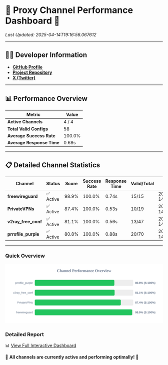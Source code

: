 # 🌟 Proxy Channel Performance Dashboard 🌟

_Last Updated: 2025-04-14T19:16:56.067612_

---

## 👩‍💻 Developer Information

- **[GitHub Profile](https://github.com/4n0nymou3)**  
- **[Project Repository](https://github.com/4n0nymou3/multi-proxy-config-fetcher)**  
- **[X (Twitter)](https://x.com/4n0nymou3)**  

---

## 📊 Performance Overview

| Metric                | Value       |
|-----------------------|-------------|
| **Active Channels**   | 4 / 4       |
| **Total Valid Configs** | 58          |
| **Average Success Rate** | 100.0%      |
| **Average Response Time** | 0.68s       |

---

## 📋 Detailed Channel Statistics

| Channel          | Status     | Score  | Success Rate | Response Time | Valid/Total | Last Success               |
|------------------|------------|--------|--------------|---------------|-------------|----------------------------|
| **freewireguard**  | ✅ Active  | 98.9%  | 100.0% | 0.74s         | 15/15       | 2025-04-14T19:16:56.065702 |
| **PrivateVPNs**  | ✅ Active  | 87.4%  | 100.0% | 0.53s         | 10/19       | 2025-04-14T19:16:55.303403 |
| **v2ray_free_conf**  | ✅ Active  | 81.1%  | 100.0% | 0.56s         | 13/47       | 2025-04-14T19:16:54.742593 |
| **prrofile_purple**  | ✅ Active  | 80.8%  | 100.0% | 0.88s         | 20/70       | 2025-04-14T19:16:54.092888 |

---

### Quick Overview
<div align="center">
  <a href="https://raw.githubusercontent.com/nullluser/NullRepo/refs/heads/main/assets/channel_stats_chart.svg">
    <img src="https://raw.githubusercontent.com/nullluser/NullRepo/refs/heads/main/assets/channel_stats_chart.svg" alt="Source Performance Statistics" width="800">
  </a>
</div>

### Detailed Report
📊 [View Full Interactive Dashboard](https://htmlpreview.github.io/?https://github.com/nullluser/NullRepo/blob/main/assets/performance_report.html)

🎉 **All channels are currently active and performing optimally!** 🎉
